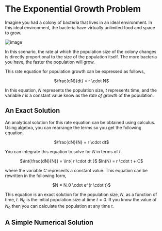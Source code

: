 # The Exponential Growth Problem
Imagine you had a colony of bacteria that lives in an ideal environment.  In this ideal environment, the bacteria have virtually unlimited food and space to grow.

![image](https://github.com/tomeng70/LittleLamb/assets/12796159/7a31187d-b532-4c8b-9800-4442517adb0f)

In this scenario, the rate at which the population size of the colony changes is directly proportional to the size of the population itself.
The more bacteria you have, the faster the population will grow.

This rate equation for population growth can be expressed as follows,

<p align="center">
  $\frac{dN}{dt} = r \cdot N$
</p>

In this equation, $N$ represents the population size, $t$ represents time, and the variable $r$ is a constant value know as the <i>rate of growth</i> of the population.

## An Exact Solution
An analytical solution for this rate equation can be obtained using calculus. Using algebra, you can rearrange the terms so you get the following equation,

<p align="center">
  $\frac{dN}{N} = r \cdot dt$
</p>

You can integrate this equation to solve for $N$ in terms of $t$.

<p align="center">
  $\int{\frac{dN}{N}} = \int{ r \cdot dt }$
  $ln(N) = r \cdot t + C$
</p>

where the variable $C$ represents a constant value.  This equation can be rewritten in the following form,

<p align="center">
  $N = N_0 \cdot e^{r \cdot t}$
</p>

This equation is an exact solution for the population size, $N$, as a function of time, $t$. $N_0$ is the initial population size at time $t = 0$.  If you know the value of $N_0$ then you can calculate the population at any time $t$.

## A Simple Numerical Solution

